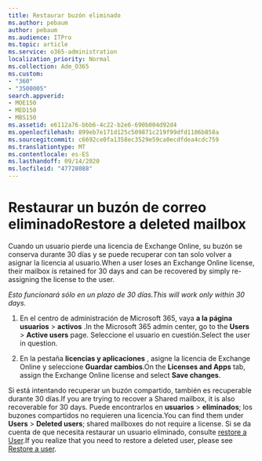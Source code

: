 ```yaml
---
title: Restaurar buzón eliminado
ms.author: pebaum
author: pebaum
ms.audience: ITPro
ms.topic: article
ms.service: o365-administration
localization_priority: Normal
ms.collection: Adm_O365
ms.custom:
- "360"
- "3500005"
search.appverid:
- MOE150
- MED150
- MBS150
ms.assetid: e6112a76-bbb6-4c22-b2e6-690b004d92d4
ms.openlocfilehash: 899eb7e171d125c509871c219f99dfd1106b858a
ms.sourcegitcommit: c6692ce0fa1358ec3529e59ca0ecdfdea4cdc759
ms.translationtype: MT
ms.contentlocale: es-ES
ms.lasthandoff: 09/14/2020
ms.locfileid: "47728088"
---
```

# <a name="restore-a-deleted-mailbox"></a><span data-ttu-id="df875-102">Restaurar un buzón de correo eliminado</span><span class="sxs-lookup"><span data-stu-id="df875-102">Restore a deleted mailbox</span></span>

<span data-ttu-id="df875-103">Cuando un usuario pierde una licencia de Exchange Online, su buzón se conserva durante 30 días y se puede recuperar con tan solo volver a asignar la licencia al usuario.</span><span class="sxs-lookup"><span data-stu-id="df875-103">When a user loses an Exchange Online license, their mailbox is retained for 30 days and can be recovered by simply re-assigning the license to the user.</span></span>
  
 <span data-ttu-id="df875-104">*Esto funcionará sólo en un plazo de 30 días.*</span><span class="sxs-lookup"><span data-stu-id="df875-104">*This will work only within 30 days.*</span></span>  
  
1. <span data-ttu-id="df875-105">En el centro de administración de Microsoft 365, vaya **a la página usuarios** \> **activos** .</span><span class="sxs-lookup"><span data-stu-id="df875-105">In the Microsoft 365 admin center, go to the **Users** \> **Active users** page.</span></span> <span data-ttu-id="df875-106">Seleccione el usuario en cuestión.</span><span class="sxs-lookup"><span data-stu-id="df875-106">Select the user in question.</span></span>

2. <span data-ttu-id="df875-107">En la pestaña **licencias y aplicaciones** , asigne la licencia de Exchange Online y seleccione **Guardar cambios**.</span><span class="sxs-lookup"><span data-stu-id="df875-107">On the **Licenses and Apps** tab, assign the Exchange Online license and select **Save changes**.</span></span>

<span data-ttu-id="df875-108">Si está intentando recuperar un buzón compartido, también es recuperable durante 30 días.</span><span class="sxs-lookup"><span data-stu-id="df875-108">If you are trying to recover a Shared mailbox, it is also recoverable for 30 days.</span></span> <span data-ttu-id="df875-109">Puede encontrarlos en **usuarios** \> **eliminados**; los buzones compartidos no requieren una licencia.</span><span class="sxs-lookup"><span data-stu-id="df875-109">You can find them under **Users** \> **Deleted users**; shared mailboxes do not require a license.</span></span> <span data-ttu-id="df875-110">Si se da cuenta de que necesita restaurar un usuario eliminado, consulte [restore a User](https://docs.microsoft.com/microsoft-365/admin/add-users/restore-user).</span><span class="sxs-lookup"><span data-stu-id="df875-110">If you realize that you need to restore a deleted user, please see [Restore a user](https://docs.microsoft.com/microsoft-365/admin/add-users/restore-user).</span></span>
  